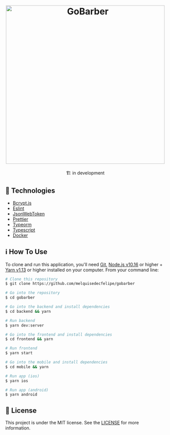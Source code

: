 <h1 align="center">
  <img src="https://res.cloudinary.com/dhqnvbd52/image/upload/v1594129504/logo_zb1fbe.svg" alt="GoBarber" width="500" />
</h1>
<p align="center">🏗 in development</p> 

## :rocket: Technologies
- [Bcrypt.js](https://github.com/dcodeIO/bcrypt.js)
- [Eslint](https://eslint.org/)
- [JsonWebToken](https://github.com/auth0/node-jsonwebtoken)
- [Prettier](https://prettier.io/)
- [Typeorm](https://typeorm.io/)
- [Typescript](https://www.typescriptlang.org/)
- [Docker](https://www.docker.com/docker-community)


## :information_source: How To Use

To clone and run this application, you'll need [Git](https://git-scm.com), [Node.js v10.16](https://nodejs.org/) or higher + [Yarn v1.13](https://yarnpkg.com/) or higher installed on your computer. From your command line:

```bash
# Clone this repository
$ git clone https://github.com/melquisedecfelipe/gobarber

# Go into the repository
$ cd gobarber

# Go into the backend and install dependencies
$ cd backend && yarn

# Run backend
$ yarn dev:server

# Go into the frontend and install dependencies
$ cd frontend && yarn

# Run frontend
$ yarn start

# Go into the mobile and install dependencies
$ cd mobile && yarn

# Run app (ios)
$ yarn ios

# Run app (android)
$ yarn android
```

## :memo: License
This project is under the MIT license. See the [LICENSE](https://github.com/wilsonmjunior/go-barber-nodejs/blob/master/LICENSE) for more information.

